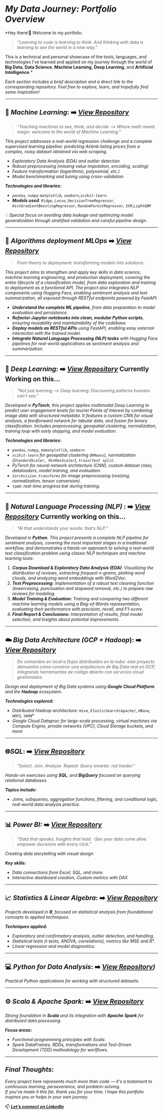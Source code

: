 #  *My Data Journey: Portfolio Overview*

*Hey there!🖖 Welcome to my portfolio.  
> *“Learning to code is learning to think. And thinking with data is learning to see the world in a new way.”*

This is a technical and personal showcase of the tools, languages, and technologies I’ve learned and applied on my journey through the world of **Big Data**, **Data Science**, **Machine Learning**, **Deep Learning**, and **Artificial Intelligence**.*

*Each section includes a brief description and a direct link to the corresponding repository. Feel free to explore, learn, and hopefully find some inspiration!*

---

## 🤖 *Machine Learning*:  ➡️ *[View Repository](https://github.com/Oridi24/Machine-Learning.git)*
> *"Teaching machines to see, think, and decide —> Where math meets magic: welcome to the world of Machine Learning."*

*This project addresses a real-world regression challenge and a complete supervised learning pipeline: predicting Airbnb listing prices from a complex, noisy dataset obtained via web scraping.*

- *Exploratory Data Analysis (EDA) and outlier detection*
- *Robust preprocessing (missing value imputation, encoding, scaling)*
- *Feature transformation (logarithmic, polynomial, etc.)*
- *Model benchmarking and tuning using cross-validation*
  
***Technologies and libraries:***
- *`pandas`, `numpy` `matplotlib`, `seaborn`,`scikit-learn`.*  
- ***Models used**: `Ridge`, `Lasso`, `DecisionTreeRegressor`, `HistGradientBoostingRegressor`, `RandomForestRegressor`, `SVR`,`LightGBM`*

💡 *Special focus on avoiding data leakage and optimizing model generalization through stratified validation and careful pipeline design.*

---
 ## 🚀 *Algorithms deployment MLOps* ➡️ *[View Repository](https://github.com/Oridi24/Algorithms-deployment-MLOps/blob/main/README.md)*
 > *From theory to deployment: transforming models into solutions.*

*This project aims to strengthen and apply key skills in data science, machine learning engineering, and production deployment, covering the entire lifecycle of a classification model, from data exploration and training to deployment as a functional API.
The project also integrates NLP components using Hugging Face, enabling sentiment analysis and text summarization, all exposed through RESTful endpoints powered by FastAPI*.


- ***Understand the complete ML pipeline**, from data preparation to model evaluation and persistence.*
- ***Refactor Jupyter notebooks into clean, modular Python scripts**, ensuring reusability and maintainability of the codebase.*
-  ***Deploy models as RESTful APIs** using FastAPI, enabling easy external interaction with the trained model.*
-  ***Integrate Natural Language Processing (NLP) tasks** with Hugging Face pipelines for real-world applications as sentiment analysis and summarization.*

---

## 🧠 *Deep Learning*:  ➡️ *[View Repository](https://github.com/Oridi24/Deep-Learning.git)*           **Currently Working on this...**
> *"Not just learning —> Deep learning: Discovering patterns humans can’t see."*

*Developed in **PyTorch**, this project applies multimodal Deep Learning to predict user engagement levels for tourist Points of Interest by combining image data with structured metadata. It features a custom CNN for visual analysis, a feedforward network for tabular data, and fusion for binary classification. Includes preprocessing, geospatial clustering, normalization, training loop with early stopping, and model evaluation.*

***Technologies and libraries:***
- `pandas`, `numpy`, `mamatplotlib`, `seaborn`
- *`scikit-learn` for geospatial clustering (`KMeans`), normalization (`StandardScaler, MinMaxScaler`), `train/test split`.*
- *PyTorch for neural network architecture (CNN), custom dataset class, dataloaders, model training, and evaluation.*
- *`torchvision.transforms` for image preprocessing (resizing, normalization, tensor conversion).*
- *`tqdm`:  real-time progress bar during training.*

---

## 📖 *Natural Language Processing (NLP)* :  ➡️ *[View Repository](https://github.com/Oridi24/Natural-Language-Processing-NLP-.git)*   **Currently working on this...**
> *"AI that understands your words: that’s NLP."*

*Developed in **Python**. This project presents a complete NLP pipeline for sentiment analysis, covering the most important stages in a traditional workflow, and demonstrates a hands-on approach to solving a real-world text classification problem using classic NLP techniques and machine learning tools:*

1. ***Corpus Download & Exploratory Data Analysis (EDA)**: Visualizing the distribution of reviews, extracting frequent n-grams, plotting word clouds, and analyzing word embeddings with Word2Vec.*
2. ***Text Preprocessing:** Implementation of a robust text cleaning function (lowercasing, punctuation and stopword removal, etc.) to prepare raw reviews for modeling.*
3. ***Model Training & Evaluation:** Training and comparing two different machine learning models using a Bag-of-Words representation, evaluating their performance with precision, recall, and F1-score.*
4. ***Final Report & Conclusions:** Interpretation of results, final model selection, and insights about potential improvements.*

---

## ☁️ *Big Data Architecture (GCP + Hadoop*):  ➡️ *[View Repository](https://github.com/Oridi24/BD-Architecture.git)*
> *De comandos en local a flujos distribuidos en la nube: este proyecto demuestra cómo construir una arquitectura de Big Data real en GCP, integrando herramientas de código abierto con servicios cloud gestionados.*

*Design and deployment of Big Data systems using **Google Cloud Platform** and the **Hadoop** ecosystem.*

***Technologies explored:***
- *Distributed Hadoop architecture: `Hive`, `ElasticSearch(Apache)`, `HBase`, `HDFS`, `YARN`**  
- *Google Cloud Dataproc for large-scale processing, virtual machines via Compute Engine, private networks (VPC), Cloud Storage buckets, and more*

---
## 🌐*SQL*: ➡️ *[View Repository](https://github.com/Oridi24/SQL-Activities.git)*
> *"Select. Join. Analyze. Repeat: Query smarter, not harder."*

*Hands-on exercises using **SQL**, and **BigQuery** focused on querying relational databases.*

***Topics include:***
- *Joins, subqueries, aggregation functions, filtering, and conditional logic, real-world data analysis practice.*

---

## 📊 *Power BI:*  ➡️ *[View Repository](https://github.com/Oridi24/Power-BI-KC.git)*
> *"Data that speaks. Insights that lead. -See your data come alive: empower decisions with every click."*

*Creating data storytelling with visual design*

***Key skills:***   
- *Data connections from Excel, SQL, and more.*
- *Interactive dashboard creation, Custom metrics with DAX*

---

## 📈 *Statistics & Linear Algebra*:  ➡️ *[View Repository](https://github.com/Oridi24/Statistics-Linear-Algebra-Data-Minning.git)*

*Projects developed in **R**, focused on statistical analysis from foundational concepts to applied techniques.*

***Techniques applied:***
- *Exploratory and confirmatory analysis, outlier detection, and handling.*
- *Statistical tests (t-tests, ANOVA, correlations), metrics like MSE and R².*   
- *Linear regression and model diagnostics.*

---

## 💻 *Python for Data Analysis*:  ➡️ *[View Repository](https://github.com/Oridi24/Python-Activities.git))*

*Practical Python applications for working with structured datasets.*

---

## ⚙️ *Scala & Apache Spark:*  ➡️ *[View Repository](https://github.com/Oridi24/Scala-Spark.git)*

*Strong foundation in **Scala** and its integration with **Apache Spark** for distributed data processing.*

***Focus areas:***
- *Functional programming principles with Scala.* 
- *Spark DataFrames, RDDs, transformations and Test-Driven Development (TDD) methodology for worlflows.*

---

## *Final Thoughts*:

*Every project here represents much more than code — it's a testament to continuous learning, perseverance, and problem-solving.*  
*If you've made it this far, thank you for your time. I hope this portfolio inspires you or helps in your own journey.*

📫 ***[Let’s connect on LinkedIn](www.linkedin.com/in/orionis-di-ciaccio-168592185)*** 
 

